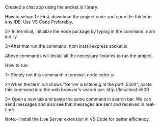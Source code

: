 Created a chat app using the socket.io library.

How to setup:
1> First, download the project code and open the folder in any IDE. Use VS Code Preferably.

2> In terminal, initialize the node package by typing in the command:
npm init -y

3>After that run the command:
npm install express socket.io

Above commands will install all the necessary libraries to run the project.



How to run:

1> Simply run this command in terminal:
node index.js

2>When the terminal shows "Server is listening at the port: 5500", paste this command into the web browser's search bar:
http://localhost:5500

3> Open a new tab and paste the same command in search bar. We can send messages and also see that messages are sent and received in real-time.


Note:- Install the Live Server extension in VS Code for better efficiency. 
